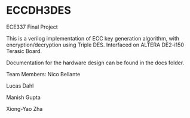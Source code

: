 # ECCDH3DES
ECE337 Final Project

This is a verilog implementation of ECC key generation algorithm, with encryption/decryption using Triple DES.
Interfaced on ALTERA DE2-i150 Terasic Board.

Documentation for the hardware design can be found in the docs folder.


Team Members:
Nico Bellante

Lucas Dahl

Manish Gupta

Xiong-Yao Zha
